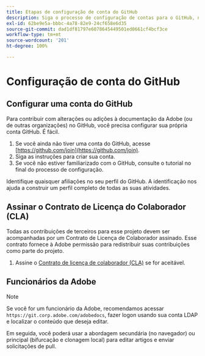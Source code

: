 ```yaml
---
title: Etapas de configuração de conta do GitHub
description: Siga o processo de configuração de contas para o GitHub, necessário para contribuir com o conteúdo na documentação da Adobe.
exl-id: 62be9e5a-bbbc-4a78-82e9-24cf658e6d35
source-git-commit: dad1df81797e6078645449501ed0661cf4bcf3ce
workflow-type: tm+mt
source-wordcount: '201'
ht-degree: 100%

---
```


# Configuração de conta do GitHub

## Configurar uma conta do GitHub

Para contribuir com alterações ou adições à documentação da Adobe (ou de outras organizações) no GitHub, você precisa configurar sua própria conta GitHub. É fácil.

1. Se você ainda não tiver uma conta do GitHub, acesse [https://github.com/join](https://github.com/join).
1. Siga as instruções para criar sua conta.
1. Se você não estiver familiarizado com o GitHub, consulte o tutorial no final do processo de configuração.

Identifique quaisquer afiliações no seu perfil do GitHub. A identificação nos ajuda a construir um perfil completo de todas as suas atividades.

## Assinar o Contrato de Licença do Colaborador (CLA)

Todas as contribuições de terceiros para esse projeto devem ser acompanhadas por um Contrato de Licença de Colaborador
assinado. Esse contrato fornece à Adobe permissão para redistribuir suas contribuições
como parte do projeto.

1. Assine o [Contrato de licença de colaborador (CLA)](http://opensource.adobe.com/cla.html) se for aceitável.

## Funcionários da Adobe

>[!NOTE]
>
>Se você for um funcionário da Adobe, recomendamos acessar `https://git.corp.adobe.com/adobedocs`, fazer logon usando sua conta LDAP e localizar o conteúdo que deseja editar.
>
>Em seguida, você poderá usar a abordagem secundária (no navegador) ou principal (bifurcação e clonagem local) para editar artigos e enviar solicitações de pull.
